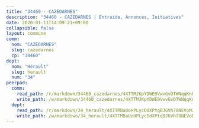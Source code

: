 ```yaml
---
title: "34460 - CAZEDARNES"
description: "34460 - CAZEDARNES | Entraide, Annonces, Initiatives"
date: 2020-01-11T14:09:21+09:00
collapsible: false
layout: commune
comm:
  nom: "CAZEDARNES"
  slug: cazedarnes
  cp: "34460"
dept:
  nom: "Hérault"
  slug: herault
  num: "34"
peerpad:
  comm:
    read_path: /r/markdown/34460_cazedarnes/4XTTMJKpYDWE9VwvGvDTWNqqKnHZnQWzxKj3cL8kDCWqHnrp8
    write_path: /w/markdown/34460_cazedarnes/4XTTMJKpYDWE9VwvGvDTWNqqKnHZnQWzxKj3cL8kDCWqHnrp8-K3TgTkmMZrHsbcvpz5zhSk5csboCEwLtk3AFFPg2ZgkcHqbgzwJfQvUdpNP9py99P9cM2so1DF6eAgUJJ6QY71sWBaWKXLaH6BZWmDtU5TRVgwvf3DQofyEvAZWRixGnEi4mwTJ8
  dept:
    read_path: /r/markdown/34_herault/4XTTMBaUoHPLycDdXPtqBJGVh78NEVoMZNyf8Wnh1X5DK6Ew8
    write_path: /w/markdown/34_herault/4XTTMBaUoHPLycDdXPtqBJGVh78NEVoMZNyf8Wnh1X5DK6Ew8-K3TgTd4rzWVX1F82NgGyNepGUxhqCmodCALjxNZeEdBQWQhd1NJYx1gHMW9QBLL6sN41ALXRejLsG2VetgVferfVncrvVCz47dChJvN8ouQLRMdWs4KpxKPeRYR1nspmhzdBqF8J
---
```


